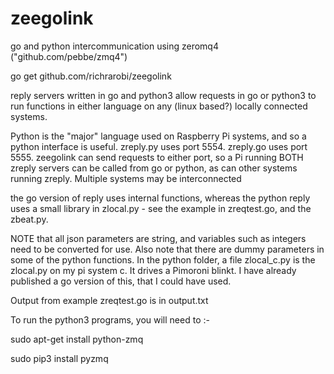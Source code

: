 # zeegolink
go and python intercommunication using zeromq4 ("github.com/pebbe/zmq4")

go get github.com/richrarobi/zeegolink

reply servers written in go and python3 allow requests in go or python3 to run functions
in either language on any (linux based?) locally connected systems.

Python is the "major" language used on Raspberry Pi systems, and so a python interface
is useful. zreply.py uses port 5554. zreply.go uses port 5555.
zeegolink can send requests to either port, so a Pi running BOTH zreply servers can
be called from go or python, as can other systems running zreply. Multiple systems may
be interconnected

the go version of reply uses internal functions, whereas the python reply uses a small
library in zlocal.py - see the example in zreqtest.go, and the zbeat.py.

NOTE that all json parameters are string, and variables such as integers need to
be converted for use. Also note that there are dummy parameters in some of the python
functions.
In the python folder, a file zlocal_c.py is the zlocal.py on my pi system c. It drives a Pimoroni blinkt. I have already published a go version of this, that I could have used.


Output from example zreqtest.go is in output.txt

To run the python3 programs, you will need to :-

sudo apt-get install python-zmq

sudo pip3 install pyzmq
